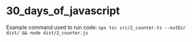 # 30_days_of_javascript

Example command used to run code: `npx tsc src/2_counter.ts --outDir dist/ && node dist/2_counter.js`